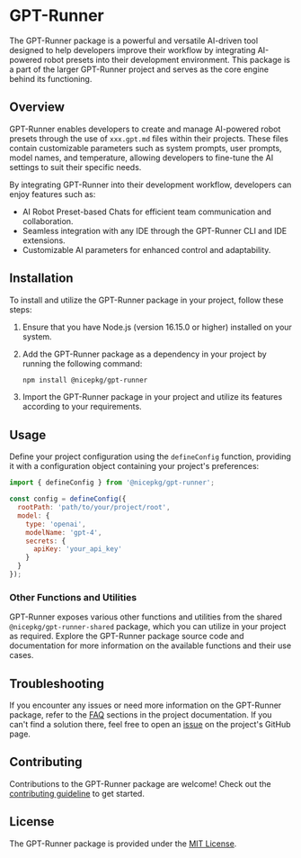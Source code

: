 # GPT-Runner

The GPT-Runner package is a powerful and versatile AI-driven tool designed to help developers improve their workflow by integrating AI-powered robot presets into their development environment. This package is a part of the larger GPT-Runner project and serves as the core engine behind its functioning.

## Overview

GPT-Runner enables developers to create and manage AI-powered robot presets through the use of `xxx.gpt.md` files within their projects. These files contain customizable parameters such as system prompts, user prompts, model names, and temperature, allowing developers to fine-tune the AI settings to suit their specific needs.

By integrating GPT-Runner into their development workflow, developers can enjoy features such as:

- AI Robot Preset-based Chats for efficient team communication and collaboration.
- Seamless integration with any IDE through the GPT-Runner CLI and IDE extensions.
- Customizable AI parameters for enhanced control and adaptability.

## Installation

To install and utilize the GPT-Runner package in your project, follow these steps:

1. Ensure that you have Node.js (version 16.15.0 or higher) installed on your system.
2. Add the GPT-Runner package as a dependency in your project by running the following command:

   ```sh
   npm install @nicepkg/gpt-runner
   ```

3. Import the GPT-Runner package in your project and utilize its features according to your requirements.

## Usage

Define your project configuration using the `defineConfig` function, providing it with a configuration object containing your project's preferences:

```javascript
import { defineConfig } from '@nicepkg/gpt-runner';

const config = defineConfig({
  rootPath: 'path/to/your/project/root',
  model: {
    type: 'openai',
    modelName: 'gpt-4',
    secrets: {
      apiKey: 'your_api_key'
    }
  }
});
```

### Other Functions and Utilities

GPT-Runner exposes various other functions and utilities from the shared `@nicepkg/gpt-runner-shared` package, which you can utilize in your project as required. Explore the GPT-Runner package source code and documentation for more information on the available functions and their use cases.

## Troubleshooting

If you encounter any issues or need more information on the GPT-Runner package, refer to the [FAQ](https://github.com/nicepkg/gpt-runner/blob/main/website/faq-en.md) sections in the project documentation. If you can't find a solution there, feel free to open an [issue](https://github.com/nicepkg/gpt-runner/issues) on the project's GitHub page.

## Contributing

Contributions to the GPT-Runner package are welcome! Check out the [contributing guideline](https://github.com/nicepkg/gpt-runner/blob/main/CONTRIBUTING.md) to get started.

## License

The GPT-Runner package is provided under the [MIT License](https://github.com/nicepkg/gpt-runner/blob/main/LICENSE).
